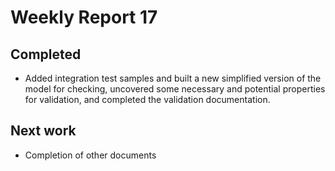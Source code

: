 # Weekly Report 17

## Completed

- Added integration test samples and built a new simplified version of the model for checking, uncovered some necessary and potential properties for validation, and completed the validation documentation.

## Next work

- Completion of other documents